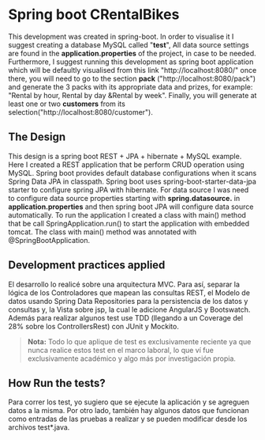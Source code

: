 # Spring boot CRentalBikes

This development was created in spring-boot. In order to visualise it I suggest creating a database MySQL called "**test**", All data source settings are found in the **application.properties** of the project, in case to be needed. 
Furthermore, I suggest running this development as spring boot application which will be defaultly visualised from this link "http://localhost:8080/" once there, you will need to go to the section **pack** ("http://localhost:8080/pack") and generate the 3 packs with its appropriate data and prizes, for example: "Rental by hour, Rental by day &Rental by week". Finally, you will generate at least one or two **customers** from its selection("http://localhost:8080/customer"). 

## The Design

This design is a spring boot REST + JPA + hibernate + MySQL example. Here I created a REST application that  be perform CRUD operation using MySQL. Spring boot provides default database configurations when it scans Spring Data JPA in classpath. Spring boot uses spring-boot-starter-data-jpa starter to configure spring JPA with hibernate. For data source I was need to configure data source properties starting with **spring.datasource.** in **application.properties** and then spring boot JPA will configure data source automatically. To run the application I created a class with main() method that be call SpringApplication.run() to start the application with embedded tomcat. The class with main() method was annotated with @SpringBootApplication.

## Development practices applied

El desarrollo lo realicé sobre una arquitectura MVC. Para así, separar la lógica de los Controladores que mapean las consultas REST, el Modelo de datos usando Spring Data Repositories para la persistencia de los datos y consultas y, la Vista sobre jsp, la cual le adicione AngularJS y Bootswatch. Además para realizar algunos test use TDD (llegando a un Coverage del 28% sobre los ControllersRest) con JUnit y Mockito.
> **Nota:** Todo lo que aplique de test es exclusivamente reciente ya que nunca realice estos test en el marco laboral, lo que ví fue exclusivamente académico y algo más por investigación propia.
	
## How Run the tests?

Para correr los test, yo sugiero que se ejecute la aplicación y se agreguen datos a la misma. Por otro lado, también hay algunos datos que funcionan como entradas de las pruebas a realizar y se pueden modificar desde los archivos test*.java. 

